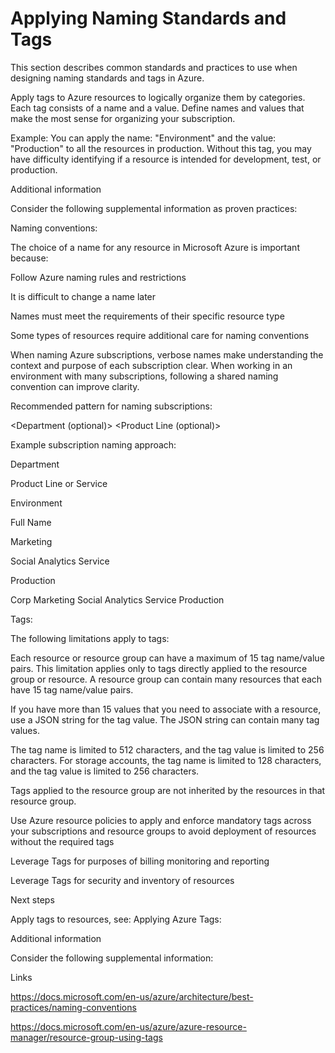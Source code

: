 # Applying Naming Standards and Tags 



This section describes common standards and practices to use when designing naming standards and tags in Azure. 


 


Apply tags to Azure resources to logically organize them by categories. Each tag consists of a name and a value. Define names and 
values that make the most sense for organizing your subscription.  


 


Example:  You can apply the name: "Environment" and the value: "Production" to all the resources in production. Without this tag, 
you may have difficulty identifying if a resource is intended for development, test, or production.  


 


 


 


Additional information 


Consider the following supplemental information as proven practices:  


 


Naming conventions:   


The choice of a name for any resource in Microsoft Azure is important because:  

Follow Azure naming rules and restrictions 


It is difficult to change a name later 


Names must meet the requirements of their specific resource type 


Some types of resources require additional care for naming conventions 



 


When naming Azure subscriptions, verbose names make understanding the context and purpose of each subscription clear. 
When working in an environment with many subscriptions, following a shared naming convention can improve clarity. 


 


Recommended pattern for naming subscriptions:  


<Company> <Department (optional)> <Product Line (optional)> <Environment> 


 


Example subscription naming approach: 







Department 
 


Product Line or Service 
 


Environment 
 


Full Name 
 



Marketing 
 


Social Analytics Service 
 


Production 
 


Corp Marketing Social Analytics Service Production 
 


 


Tags:  


The following limitations apply to tags: 


 

Each resource or resource group can have a maximum of 15 tag name/value pairs. This limitation applies only to tags directly 
applied to the resource group or resource. A resource group can contain many resources that each have 15 tag name/value 
pairs. 



 

If you have more than 15 values that you need to associate with a resource, use a JSON string for the tag value. The JSON string 
can contain many tag values. 



 

The tag name is limited to 512 characters, and the tag value is limited to 256 characters. For storage accounts, the tag name is 
limited to 128 characters, and the tag value is limited to 256 characters. 



 

Tags applied to the resource group are not inherited by the resources in that resource group. 



 

Use Azure resource policies to apply and enforce mandatory tags across your subscriptions and resource groups to avoid 
deployment of resources without the required tags 



 

Leverage Tags for purposes of billing monitoring and reporting 



 

Leverage Tags for security and inventory of resources  



 


 


Next steps 


Apply tags to resources, see:  Applying Azure Tags:  


 


 


Additional information 


Consider the following supplemental information:  


 


Links 

https://docs.microsoft.com/en-us/azure/architecture/best-practices/naming-conventions  


https://docs.microsoft.com/en-us/azure/azure-resource-manager/resource-group-using-tags 



 
